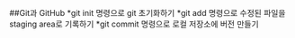 ##Git과 GitHub
*git init 명령으로 git 초기화하기
*git add 명령으로 수정된 파일을 staging area로 기록하기
*git commit 명령으로 로컬 저장소에 버전 만들기